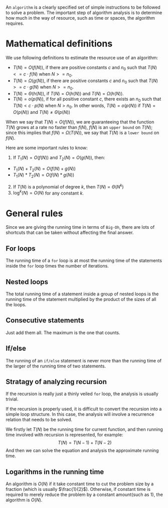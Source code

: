 An `algorithm` is a clearly specified set of simple instructions to be followed to solve a problem. The important step of algorithm analysis is to determine how much in the way of resource, such as time or spaces, the algorithm requires.

# Mathematical definitions

We use following definitions to estimate the resource use of an algorithm:
- $T(N) = O(f(N))$, if there are positive constants $c$ and $n_0$ such that $T(N) <= c \cdot f(N)$ when $N >= n_0$.
- $T(N) = \Omega(g(N))$, if there are positive constants $c$ and $n_0$ such that $T(N) >= c \cdot g(N)$ when $N >= n_0$.
- $T(N) = \Theta(h(N))$, if $T(N) = O(h(N))$ and $T(N) = \Omega(h(N))$.
- $T(N) = o(p(N))$, if for all positive constant $c$, there exists an $n_0$ such that $T(N) < c \cdot p(N)$ when $N > n_0$. In other words, $T(N) = o(p(N))$ if $T(N) = O(p(N))$ and $T(N) \ne \Theta(p(N))$

When we say that $T(N) = O(f(N))$, we are guaranteeing that the function $T(N)$ grows at a rate no faster than $f(N)$, $f(N)$ is an `upper bound` on $T(N)$; since this implies that $f(N) = \Omega(T(N))$, we say that $T(N)$ is a `lower bound` on $f(N)$.

Here are some important rules to know:

1. If $T_1(N) = O(f(N))$ and $T_2(N) = O(g(N))$, then:
 - $T_1(N) + T_2(N) = O(f(N) + g(N))$
 - $T_1(N) * T_2(N) = O(f(N) * g(N))$
2. If $T(N)$ is a polynomial of degree $k$, then $T(N) = \Theta(N^k)$
3. $\log^k(N) = O(N)$ for any constant $k$.

# General rules
Since we are giving the running time in terms of `Big-Oh`, there are lots of shortcuts that can be taken without affecting the final answer.

## For loops
The running time of a `for` loop is at most the running time of the statements inside the `for` loop times the number of iterations.

## Nested loops
The total running time of a statement inside a group of nested loops is the running time of the statement multiplied by the product of the sizes of all the loops.

## Consecutive statements
Just add them all. The maximum is the one that counts.

## If/else
The running of an `if/else` statement is never more than the running time of the larger of the running time of two statements.

## Stratagy of analyzing recursion
If the recursion is really just a thinly veiled `for` loop, the analysis is usually trivial.

If the recursion is properly used, it is difficult to convert the recursion into a simple loop structure. In this case, the analysis will involve a recurrence relation that needs to be solved.

We firstly let $T(N)$ be the running time for current function, and then running time involved with recursion is represented, for example:
$$
T(N) = T(N - 1) + T(N - 2)
$$
And then we can solve the equation and analysis the approximate running time.

## Logarithms in the running time
An algorithm is $O(N)$ if it take constant time to cut the problem size by a fraction (which is usually $\frac{1}{2}$). Otherwise, if constant time is required to merely reduce the problem by a constant amount(such as 1), the algorithm is $O(N)$.
